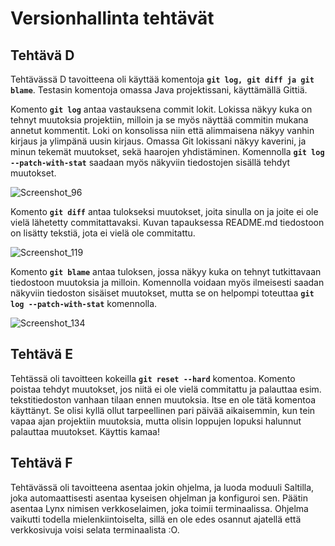 <h1> Versionhallinta tehtävät </h2>

<h2> Tehtävä D </h2>

Tehtävässä D tavoitteena oli käyttää komentoja **``git log, git diff ja git blame``**. Testasin komentoja omassa Java projektissani, käyttämällä Gittiä.

Komento **``git log``** antaa vastauksena commit lokit. Lokissa näkyy kuka on tehnyt muutoksia projektiin, milloin ja se myös näyttää commitin mukana annetut kommentit. Loki on konsolissa niin että alimmaisena näkyy vanhin kirjaus ja ylimpänä uusin kirjaus. Omassa Git lokissani näkyy kaverini, ja minun tekemät muutokset, sekä haarojen 
yhdistäminen. Komennolla **``git log --patch-with-stat``** saadaan myös näkyviin tiedostojen sisällä tehdyt muutokset. 


![Screenshot_96](https://user-images.githubusercontent.com/82207948/115474871-185c1e00-a247-11eb-941d-030699eb8e28.png)

Komento **``git diff``** antaa tulokseksi muutokset, joita sinulla on ja joite ei ole vielä lähetetty commitattavaksi. Kuvan tapauksessa README.md tiedostoon on lisätty tekstiä, jota ei vielä ole commitattu. 

![Screenshot_119](https://user-images.githubusercontent.com/82207948/115477869-928fa100-a24d-11eb-9fd1-c7046c262f86.png)

Komento **``git blame``** antaa tuloksen, jossa näkyy kuka on tehnyt tutkittavaan tiedostoon muutoksia ja milloin. Komennolla voidaan myös ilmeisesti saadan näkyviin tiedoston sisäiset muutokset, mutta se on helpompi toteuttaa **``git log --patch-with-stat``** komennolla.

![Screenshot_134](https://user-images.githubusercontent.com/82207948/115478389-b2739480-a24e-11eb-95f3-06f5a8db6766.png)

<h2> Tehtävä E </h2>

Tehtässä oli tavoitteen kokeilla **``git reset --hard``** komentoa. Komento poistaa tehdyt muutokset, jos niitä ei ole vielä commitattu ja palauttaa esim. tekstitiedoston vanhaan tilaan ennen muutoksia. Itse en ole tätä komentoa käyttänyt. Se olisi kyllä ollut tarpeellinen pari päivää aikaisemmin, kun tein vapaa ajan projektiin muutoksia, mutta olisin loppujen lopuksi halunnut palauttaa muutokset. Käyttis kamaa!

<h2> Tehtävä F </h2>

Tehtävässä oli tavoitteena asentaa jokin ohjelma, ja luoda moduuli Saltilla, joka automaattisesti asentaa kyseisen ohjelman ja konfiguroi sen. Päätin asentaa Lynx nimisen verkkoselaimen, joka toimii terminaalissa. Ohjelma vaikutti todella mielenkiintoiselta, sillä en ole edes osannut ajatellä että verkkosivuja voisi selata terminaalista :O. 
